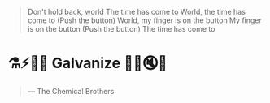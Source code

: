 > Don't hold back, world
> The time has come to
> World, the time has come to (Push the button)
> World, my finger is on the button
> My finger is on the button (Push the button)
> The time has come to

# ⚗️⚡🔌🦾 Galvanize 🫱‍🫲🔇🛑

>
> — The Chemical Brothers

